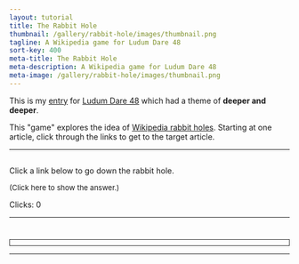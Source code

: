 ```yaml
---
layout: tutorial
title: The Rabbit Hole
thumbnail: /gallery/rabbit-hole/images/thumbnail.png
tagline: A Wikipedia game for Ludum Dare 48
sort-key: 400
meta-title: The Rabbit Hole
meta-description: A Wikipedia game for Ludum Dare 48
meta-image: /gallery/rabbit-hole/images/thumbnail.png
---
```


This is my [entry](https://ldjam.com/events/ludum-dare/48/the-rabbit-hole) for [Ludum Dare 48](https://ldjam.com/events/ludum-dare/48) which had a theme of **deeper and deeper**.

This "game" explores the idea of [Wikipedia rabbit holes](https://en.wikipedia.org/wiki/Wiki_rabbit_hole). Starting at one article, click through the links to get to the target article.

---

<h2 id="level"></h2>
<p id="help">Click a link below to go down the rabbit hole.</p>
<p id="level-text"></p>
<p id="answer" onclick="showAnswer()" style="font-size:small; cursor:pointer; margin-top:0;">(Click here to show the answer.)</p>
<p id="current-clicks">Clicks: 0</p>
<p id="history"></p>
<div id="win-level-panel" style="display:none">
  <h2>You reached the end of the rabbit hole! 🎉</h2>
  <button onclick="nextLevel()"><h3>Next rabbit hole 🐇🕳</h3></button>
</div>

<div id="win-game-panel" style="display:none">
  <h2>You beat the game! 🎉🎉🎉</h2>
  <p>Thank you for playing. Consider <a href="https://donate.wikimedia.org/">donating to Wikipedia</a>.</p>
  <button onclick="restart()"><h3>Restart 🐇🕳</h3></button>
</div>

<hr>

<h1 id="article-title"></h1>
<div id="article-container" style="border: thin solid #323232; padding: 5px;"></div>

<hr>

<script>
class Level {
  constructor(start, goal, par, answer) {
    this.start = start;
    this.goal = goal;
    this.par = par;
    this.answer = answer;
  }
}

class Page {
  constructor(id, title = id) {
    this.id = id;
    this.title = title;
  }
}

const levels = [
  new Level(new Page('Cat'), new Page('House_mouse', 'House mouse'), 2,
      'Cat -> Mice -> House mouse'),
  new Level(new Page('Ludum_Dare', 'Ludum Dare'), new Page('Video_game_monetization', 'Video game monetization'), 3,
      'Ludum Dare -> Video game -> Video game industry -> Video game monetization'),
  new Level(new Page('JavaScript'), new Page('Babylonian_mathematics', 'Babylonian mathematics'), 3,
      'JavaScript -> Programming_language -> Algorithm -> Babylonian_mathematics'),
  new Level(new Page('Wikipedia'), new Page('Endangered_language', 'Endangered language'), 3,
      'Wikipedia -> Wiki -> Hawaiian_language -> Endangered_language'),
  new Level(new Page('Rabbit'), new Page('Dracula'), 4,
      'Rabbit -> Mammal -> Bat -> Vampire -> Dracula'),
  new Level(new Page('Dinosaur'), new Page('Emoji'), 4,
      'Dinosaur -> Jurassic Park -> Computer-generated imagery -> Virtual world -> Emoji'),
  new Level(new Page('Art'), new Page('Precognition'), 4,
      'Art -> Aesthetics -> Nature -> Supernatural -> Precognition'),
  new Level(new Page('Walking'), new Page('Good_and_evil', 'Good and evil'), 5,
      'Walking -> Arthropod -> Brain -> Human brain -> Reason -> Good and evil'),
  new Level(new Page('Sandwich'), new Page('Tactile_paving', 'Tactile paving'), 6,
      'Sandwich -> Picnic -> Picnic table -> Accessibility -> Universal design -> Dropped curb -> Tactile paving'),
  new Level(new Page('Kevin_Bacon', 'Kevin Bacon'), new Page('Socrates'), 6,
      'Kevin Bacon -> Six Degrees of Kevin Bacon -> Charitable organization -> Education -> Pedagogy -> Socratic method -> Socrates'),
];

let levelIndex = 0;
let currentClicks = 0;
let currentHistory = [];

async function getArticle(pageId, preventHistory){
  if (pageId.includes('#')) {
    pageId = pageId.substring(0, pageId.indexOf('#'));
  }

  document.getElementById('article-title').innerText = 'Loading...';
  document.getElementById('article-container').innerText = 'Loading...';

  const response = await fetch('https://en.wikipedia.org/w/api.php?action=parse&page=' + pageId +
      '&prop=text&formatversion=2&format=json&mobileformat=true&origin=*');
  const json = await response.json();
  const title = json.parse.title;
  const html = json.parse.text;

  const div = document.createElement('div');
  div.innerHTML = html;

  // Handle redirects
  if (html.includes('redirectText')) {
    const link = div.querySelector('a');
    const href = link.getAttribute('href');
    const article = href.substring(6);
    document.getElementById('article-container').innerText = 'Redirecting to ' + article + '...';
    getArticle(article);
    return;
  }

  const section = div.querySelector('#mf-section-0');

  // Remove citations
  for(const sup of section.querySelectorAll('sup')){
    sup.remove();
  }

  const outDiv = document.createElement('div');

  // Copy image
  const image = div.querySelector('img');
  if (image) {
    outDiv.appendChild(image);
  }

  // Remove tables (after image because images can be in tables)
  for (const table of section.querySelectorAll('table')) {
    table.remove();
  }

  // Copy paragraphs
  for (const p of section.querySelectorAll('p')) {
    outDiv.appendChild(p);
  }

  // Replace links
  for (const link of outDiv.querySelectorAll('a')) {
    const href = link.getAttribute('href');

    if(!href.startsWith('/wiki/')){
      link.removeAttribute('href');
      continue;
    }

    const article = href.substring(6);

    link.onclick = (event) => {
      articleClicked(article);
      event.preventDefault();
      return false;
    };
    
    link.href = 'https://en.wikipedia.org' + href;
    link.style.fontWeight = 'bold';
  }

  document.getElementById('article-title').innerText = title;
  const articleContainer = document.getElementById('article-container');
  articleContainer.innerHTML = '';
  articleContainer.appendChild(outDiv);

  if (!preventHistory) {
    currentHistory.push(new Page(pageId, title));
    refreshHistory();
  }

  if (title == levels[levelIndex].goal.title) {

    if (levelIndex < levels.length -1) {
      const winLevelPanel = document.getElementById('win-level-panel');
      winLevelPanel.style.display = 'block';
    } else {
      const winGamePanel = document.getElementById('win-game-panel');
      winGamePanel.style.display = 'block';
    }

    document.getElementById('level').scrollIntoView();
  }
}

function refreshHistory() {

  const history = document.getElementById('history');
  history.innerText = 'History: ';

  for(let i = 0; i < currentHistory.length; i++) {
    const link = document.createElement('a');

    link.innerText = currentHistory[i].title;
    link.href = 'https://en.wikipedia.org/wiki/' + currentHistory[i].id;
    link.style.fontWeight = 'bold';

    history.appendChild(link);

    link.onclick = (event) => {
      currentHistory.length = i + 1;
      refreshHistory();
      getArticle(currentHistory[i].id, true);
      currentClicks = i;
      document.getElementById('current-clicks').innerText = 'Clicks: ' + currentClicks;
      event.preventDefault();
      return false;
    };

    if (i < currentHistory.length -1) {
      history.appendChild(document.createTextNode(' -> '));
    }
  }
}

function articleClicked(article) {
  document.getElementById('help').style.display = 'none';
  document.getElementById('level').scrollIntoView();
  currentClicks++;
  document.getElementById('current-clicks').innerText = 'Clicks: ' + currentClicks;
  getArticle(article);
}

function showAnswer() {
  document.getElementById('answer').innerText = levels[levelIndex].answer;
}

function startLevel(level) {
  document.getElementById('level').innerText = 'Level ' + (levelIndex + 1) + ': ' + level.start.title;
  document.getElementById('level-text').innerHTML =
      'Get from <strong>' + level.start.title + '</strong> to <strong>' + level.goal.title + '</strong> in ' +
      '<strong>' + level.par + '</strong> clicks!';
  getArticle(level.start.id);
}

function nextLevel() {
  document.getElementById('win-level-panel').style.display = 'none';
  levelIndex++;
  currentClicks = 0;
  document.getElementById('current-clicks').innerText = 'Clicks: ' + currentClicks;
  currentHistory = [];
  refreshHistory();

  document.getElementById('answer').innerText = '(Click here to show the answer.)';

  startLevel(levels[levelIndex]);
}

function restart() {
  document.getElementById('win-game-panel').style.display = 'none';
  levelIndex = -1;
  nextLevel();
}

startLevel(levels[0]);
</script>